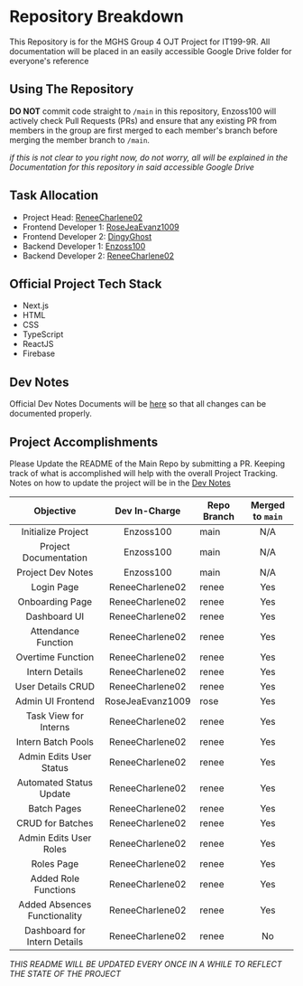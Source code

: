 # Repository Breakdown
This Repository is for the MGHS Group 4 OJT Project for IT199-9R.
All documentation will be placed in an easily accessible Google Drive folder for everyone's reference

## Using The Repository
**DO NOT** commit code straight to `/main` in this repository, Enzoss100 will actively check Pull Requests (PRs) and ensure that any existing PR from members in the group are first merged to each member's branch before merging the member branch to `/main`.

*if this is not clear to you right now, do not worry, all will be explained in the Documentation for this repository in said accessible Google Drive*

## Task Allocation
- Project Head: [ReneeCharlene02](https://github.com/ReneeCharlene02)
- Frontend Developer 1: [RoseJeaEvanz1009](https://github.com/RoseJeaEvanz1009)
- Frontend Developer 2: [DingyGhost](https://github.com/DingyGhost)
- Backend Developer 1: [Enzoss100](https://www.github.com/Enzoss100)
- Backend Developer 2: [ReneeCharlene02](https://github.com/ReneeCharlene02)

## Official Project Tech Stack
- Next.js
- HTML
- CSS
- TypeScript
- ReactJS
- Firebase

## Dev Notes
Official Dev Notes Documents will be [here](https://docs.google.com/document/d/1rbsYG4QcpWT95PTeKNeRouIgSbypPMWizbPxFVZhteQ/edit?usp=sharing) so that all changes can be documented properly.

## Project Accomplishments

Please Update the README of the Main Repo by submitting a PR. Keeping track of what is accomplished will help with the overall Project Tracking. Notes on how to update the project will be in the [Dev Notes](https://docs.google.com/document/d/1rbsYG4QcpWT95PTeKNeRouIgSbypPMWizbPxFVZhteQ/edit?usp=sharing)

| Objective                    | Dev In-Charge    | Repo Branch         | Merged to `main` |
| :--------------------------: | :--------------: | ------------------- | :--------------: |
| Initialize Project           | Enzoss100        | main                | N/A              |
| Project Documentation        | Enzoss100        | main                | N/A              |
| Project Dev Notes            | Enzoss100        | main                | N/A              |
| Login Page                   | ReneeCharlene02  | renee               | Yes              |
| Onboarding Page              | ReneeCharlene02  | renee               | Yes              |
| Dashboard UI                 | ReneeCharlene02  | renee               | Yes              |
| Attendance Function          | ReneeCharlene02  | renee               | Yes              |
| Overtime Function            | ReneeCharlene02  | renee               | Yes              |
| Intern Details               | ReneeCharlene02  | renee               | Yes              |
| User Details CRUD            | ReneeCharlene02  | renee               | Yes              |
| Admin UI Frontend            | RoseJeaEvanz1009 | rose                | Yes              |
| Task View for Interns        | ReneeCharlene02  | renee               | Yes              |
| Intern Batch Pools           | ReneeCharlene02  | renee               | Yes              |
| Admin Edits User Status      | ReneeCharlene02  | renee               | Yes              |
| Automated Status Update      | ReneeCharlene02  | renee               | Yes              |
| Batch Pages                  | ReneeCharlene02  | renee               | Yes              |
| CRUD for Batches             | ReneeCharlene02  | renee               | Yes              |
| Admin Edits User Roles       | ReneeCharlene02  | renee               | Yes              |
| Roles Page                   | ReneeCharlene02  | renee               | Yes              |
| Added Role Functions         | ReneeCharlene02  | renee               | Yes              |
| Added Absences Functionality | ReneeCharlene02  | renee               | Yes              |
| Dashboard for Intern Details | ReneeCharlene02  | renee               | No               |

*THIS README WILL BE UPDATED EVERY ONCE IN A WHILE TO REFLECT THE STATE OF THE PROJECT*